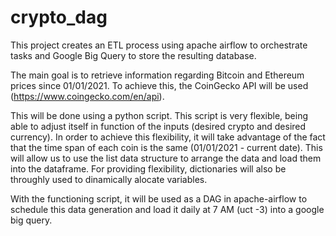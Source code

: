 # crypto_dag

This project creates an ETL process using apache airflow to orchestrate tasks and Google Big Query to store the resulting database.

The main goal is to retrieve information regarding Bitcoin and Ethereum prices since 01/01/2021. To achieve this, the CoinGecko API will be used (https://www.coingecko.com/en/api).

This will be done using a python script. This script is very flexible, being able to adjust itself in function of the inputs (desired crypto and desired currency). In order to achieve this flexibility, it will take advantage of the fact that the time span of each coin is the same (01/01/2021 - current date). This will allow us to use the list data structure to arrange the data and load them into the dataframe. For providing flexibility, dictionaries will also be throughly used to dinamically alocate variables.

With the functioning script, it will be used as a DAG in apache-airflow to schedule this data generation and load it daily at 7 AM (uct -3) into a google big query.
